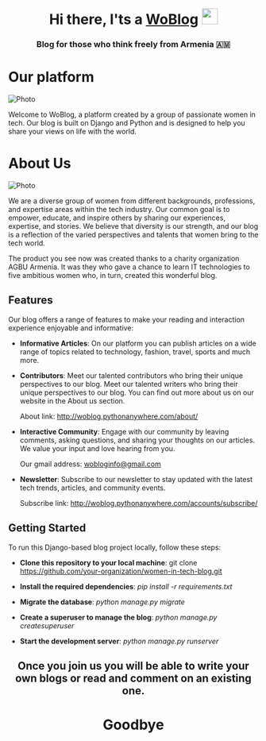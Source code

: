 <h1 align="center">Hi there, I'ts a <a href="http://woblog.pythonanywhere.com" target="_blank">WoBlog</a> 
<img src="https://github.com/blackcater/blackcater/raw/main/images/Hi.gif" height="32"/></h1>
<h3 align="center">Blog for those who think freely from Armenia 🇦🇲</h3>


# Our platform


<img src="/home/almastasoyan/Desktop/Courses/women_blogapp/photo_readme/Screenshot from 2023-09-19 03-55-57.png" alt="Photo">

Welcome to WoBlog, a platform created by a group of passionate women in tech. Our blog is built on Django and Python and is designed to help you share your views on life with the world.

# About Us

<img src="/home/almastasoyan/Desktop/Courses/women_blogapp/photo_readme/-770x482-cc6.jpg" alt="Photo">

We are a diverse group of women from different backgrounds, professions, and expertise areas within the tech industry. Our common goal is to empower, educate, and inspire others by sharing our experiences, expertise, and stories. We believe that diversity is our strength, and our blog is a reflection of the varied perspectives and talents that women bring to the tech world.

The product you see now was created thanks to a charity organization
AGBU Armenia. It was they who gave a chance to learn IT technologies to five ambitious women who, in turn, created this wonderful blog.


## Features

Our blog offers a range of features to make your reading and interaction experience enjoyable and informative:

- **Informative Articles**: On our platform you can publish articles on a wide range of topics related to technology, fashion, travel, sports and much more.

- **Contributors**: Meet our talented contributors who bring their unique perspectives to our blog. Meet our talented writers who bring their unique perspectives to our blog. You can find out more about us on our website in the About us section.

    About link: http://woblog.pythonanywhere.com/about/

- **Interactive Community**: Engage with our community by leaving comments, asking questions, and sharing your thoughts on our articles. We value your input and love hearing from you.

    Our gmail address: wobloginfo@gmail.com

- **Newsletter**: Subscribe to our newsletter to stay updated with the latest tech trends, articles, and community events.

    Subscribe link: http://woblog.pythonanywhere.com/accounts/subscribe/


## Getting Started

To run this Django-based blog project locally, follow these steps:


  - **Clone this repository to your local machine**: git clone https://github.com/your-organization/women-in-tech-blog.git

  - **Install the required dependencies**: _pip install -r requirements.txt_

  - **Migrate the database**: _python manage.py migrate_

  - **Create a superuser to manage the blog**: _python manage.py createsuperuser_

  - **Start the development server**: _python manage.py runserver_


<h2 align="center">Once you join us you will be able to write your own blogs or read and comment on an existing one.
</h2>
<h1 align="center">Goodbye</h1 >



